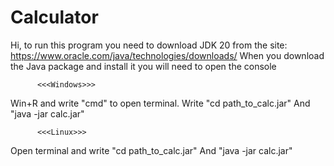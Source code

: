 # Calculator
Hi, to run this program you need to download JDK 20 from the site: https://www.oracle.com/java/technologies/downloads/
When you download the Java package and install it you will need to open the console

          <<<Windows>>>
Win+R and write "cmd" to open terminal.
Write "cd path_to_calc.jar"
And "java -jar calc.jar"

          <<<Linux>>>
Open terminal and write "cd path_to_calc.jar"
And "java -jar calc.jar"
